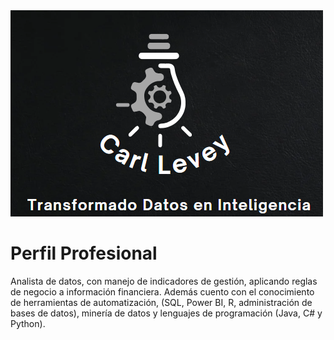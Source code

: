 
</head>
<body>
    <div class="container">
        <img src="Tarea2/Imagenes/Logo.PNG">
        <h1>Perfil Profesional</h1>
        <p>
            Analista de datos, con manejo de indicadores de gestión, aplicando reglas de negocio a información financiera. 
            Además cuento con el conocimiento de herramientas de automatización, (SQL, Power BI, R, administración de bases de datos), 
            minería de datos y lenguajes de programación (Java, C# y Python).
        </p>
    </div>
</body>
</html>
